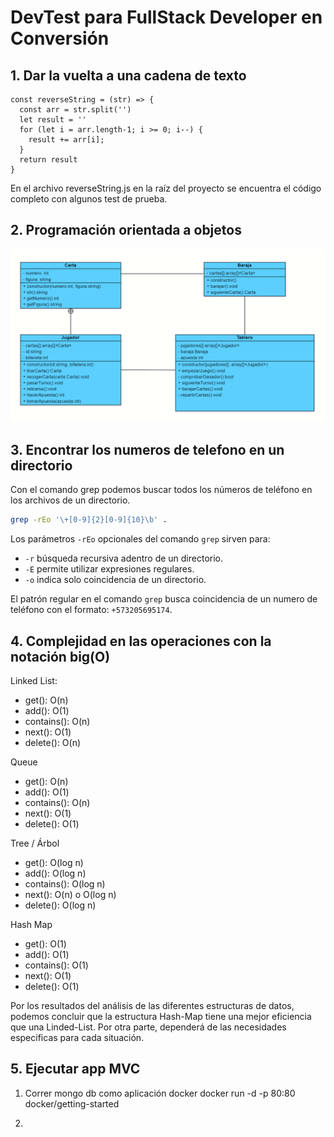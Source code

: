 
# DevTest para FullStack Developer en Conversión

## 1. Dar la vuelta a una cadena de texto

```
const reverseString = (str) => {
  const arr = str.split('')
  let result = ''
  for (let i = arr.length-1; i >= 0; i--) {
    result += arr[i];
  }
  return result
}
```

En el archivo reverseString.js en la raíz del proyecto se encuentra el código completo con algunos test de prueba.

## 2. Programación orientada a objetos

[![Screen Shot][screenshot1]](https://github.com/acvalencia/conversion)


## 3.  Encontrar los numeros de telefono en un directorio

Con el comando grep podemos buscar todos los números de teléfono en los archivos de un directorio.

```bash
grep -rEo '\+[0-9]{2}[0-9]{10}\b' .
```

Los parámetros `-rEo` opcionales del comando `grep` sirven para:

- `-r` búsqueda recursiva adentro de un directorio.
- `-E` permite utilizar expresiones regulares.
- `-o` indica solo coincidencia de un directorio.

El patrón regular en el comando `grep` busca coincidencia de un numero de teléfono con el formato: `+573205695174`.

## 4. Complejidad en las operaciones con la notación big(O)

Linked List:
 - get(): O(n)
 - add(): O(1)
 - contains(): O(n)
 - next(): O(1)
 - delete(): O(n)

Queue
 - get(): O(n)
 - add(): O(1)
 - contains(): O(n)
 - next(): O(1)
 - delete(): O(1)

Tree / Árbol
 - get(): O(log n)
 - add(): O(log n)
 - contains(): O(log n)
 - next(): O(n) o O(log n)
 - delete(): O(log n)

Hash Map
 - get(): O(1)
 - add(): O(1)
 - contains(): O(1)
 - next(): O(1)
 - delete(): O(1)

Por los resultados del análisis de las diferentes estructuras de datos, podemos concluir que la estructura Hash-Map tiene una mejor eficiencia que una Linded-List. Por otra parte, dependerá de las necesidades especificas para cada situación.

## 5. Ejecutar app MVC

1. Correr mongo db como aplicación docker
docker run -d -p 80:80 docker/getting-started

2.

[screenshot1]: images/Cartas.png

